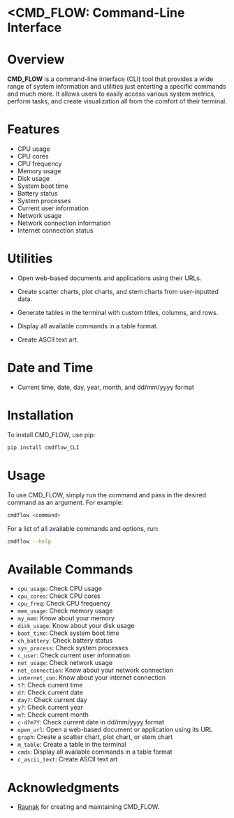 # <CMD_FLOW: Command-Line Interface

# Overview
**CMD_FLOW** is a command-line interface (CLI) tool that provides a wide range of system information and utilities just enterting a specific commands and much more. It allows users to easily access various system metrics, perform tasks, and create visualization all from the comfort of their terminal.

# Features
- CPU usage
- CPU cores
- CPU frequency
- Memory usage
- Disk usage
- System boot time
- Battery status
- System processes
- Current user information
- Network usage
- Network connection information
- Internet connection status

# Utilities
- Open web-based documents and applications using their URLs.

- Create scatter charts, plot charts, and stem charts from user-inputted data.

- Generate tables in the terminal with custom titles, columns, and rows.

- Display all available commands in a table format.

- Create ASCII text art.

# Date and Time
- Current time, date, day, year, month, and dd/mm/yyyy format

# Installation

To install CMD_FLOW, use pip:
```bash
pip install cmdflow_CLI
```

# Usage

To use CMD_FLOW, simply run the command and pass in the desired command as an argument. For example:
 ```bash
 cmdflow <command>
 ```

For a list of all available commands and options, run:
 ```bash
 cmdflow --help
 ```



# Available Commands

- `cpu_usage`: Check CPU usage
- `cpu_cores`: Check CPU cores
- `cpu_freq`: Check CPU frequency
- `mem_usage`: Check memory usage
- `my_mem`: Know about your memory
- `disk_usage`: Know about your disk usage
- `boot_time`: Check system boot time
- `ch_battery`: Check battery status
- `sys_process`: Check system processes
- `c_user`: Check current user information
- `net_usage`: Check network usage
- `net_connection`: Know about your network connection
- `internet_con`: Know about your internet connection
- `t?`: Check current time
- `d?`: Check current date
- `day?`: Check current day
- `y?`: Check current year
- `m?`: Check current month
- `c-d?m?Y`: Check current date in dd/mm/yyyy format
- `open_url`: Open a web-based document or application using its URL
- `graph`: Create a scatter chart, plot chart, or stem chart
- `m_table`: Create a table in the terminal
- `cmds`: Display all available commands in a table format
- `c_ascii_text`: Create ASCII text art

# Acknowledgments

- [Raunak](https://github.com/CoderRony955) for creating and maintaining CMD_FLOW.
